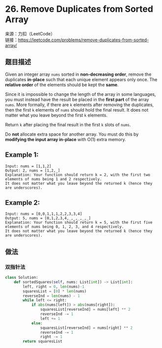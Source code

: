 # 26. Remove Duplicates from Sorted Array
来源：力扣（LeetCode）<br>
链接：https://leetcode.com/problems/remove-duplicates-from-sorted-array/

## 题目描述
Given an integer array `nums` sorted in **non-decreasing order**, remove the duplicates **in-place** such that each unique element appears only once. The **relative order** of the elements should be kept the **same**.

Since it is impossible to change the length of the array in some languages, you must instead have the result be placed in the **first part** of the array `nums`. More formally, if there are `k` elements after removing the duplicates, then the first `k` elements of `nums` should hold the final result. It does not matter what you leave beyond the first `k` elements.

Return `k` after placing the final result in the first `k` slots of `nums`.

Do **not** allocate extra space for another array. You must do this by **modifying the input array in-place** with O(1) extra memory.

## Example 1:

    Input: nums = [1,1,2]
    Output: 2, nums = [1,2,_]
    Explanation: Your function should return k = 2, with the first two elements of nums being 1 and 2 respectively.
    It does not matter what you leave beyond the returned k (hence they are underscores).

## Example 2:

    Input: nums = [0,0,1,1,1,2,2,3,3,4]
    Output: 5, nums = [0,1,2,3,4,_,_,_,_,_]
    Explanation: Your function should return k = 5, with the first five elements of nums being 0, 1, 2, 3, and 4 respectively.
    It does not matter what you leave beyond the returned k (hence they are underscores).

## 做法
### 双指针法
```python
class Solution:
    def sortedSquares(self, nums: List[int]) -> List[int]:
        left, right = 0, len(nums)-1
        squaresList = [0] * len(nums)
        reverseInd = len(nums) - 1
        while left <= right:
            if abs(nums[left]) > abs(nums[right]):
                squaresList[reverseInd] = nums[left] ** 2
                reverseInd -= 1
                left += 1
            else:
                squaresList[reverseInd] = nums[right] ** 2
                reverseInd -= 1
                right -= 1
        return squaresList
```

